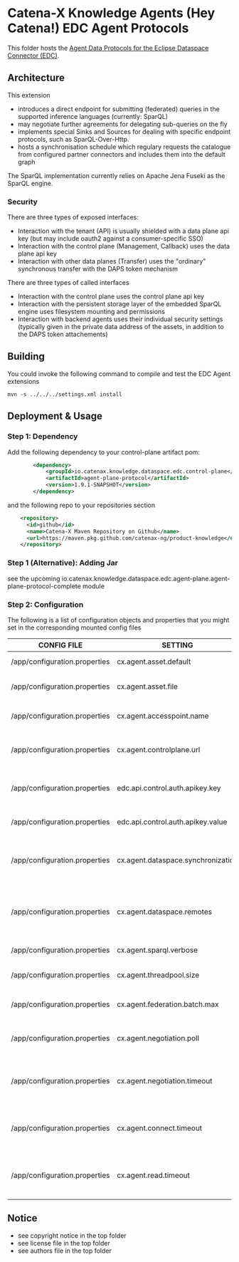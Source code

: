 # Catena-X Knowledge Agents (Hey Catena!) EDC Agent Protocols

This folder hosts the [Agent Data Protocols for the Eclipse Dataspace Connector (EDC)](https://projects.eclipse.org/projects/technology.dataspaceconnector).

## Architecture

This extension
- introduces a direct endpoint for submitting (federated) queries in the supported inference languages (currently: SparQL)
- may negotiate further agreements for delegating sub-queries on the fly
- implements special Sinks and Sources for dealing with specific endpoint protocols, such as SparQL-Over-Http.
- hosts a synchronisation schedule which regulary requests the catalogue from configured partner connectors and includes them into the default graph

The SparQL implementation currently relies on Apache Jena Fuseki as the SparQL engine.

### Security

There are three types of exposed interfaces:
* Interaction with the tenant (API) is usually shielded with a data plane api key (but may include oauth2 against a consumer-specific SSO)
* Interaction with the control plane (Management, Callback) uses the data plane api key
* Interaction with other data planes (Transfer) uses the "ordinary" synchronous transfer with the DAPS token mechanism

There are three types of called interfaces 
* Interaction with the control plane uses the control plane api key
* Interaction with the persistent storage layer of the embedded SparQL engine uses filesystem mounting and permissions
* Interaction with backend agents uses their individual security settings (typically given in the private data address of the assets, in addition to the DAPS token attachements)

## Building

You could invoke the following command to compile and test the EDC Agent extensions

```console
mvn -s ../../../settings.xml install
```

## Deployment & Usage

### Step 1: Dependency

Add the following dependency to your control-plane artifact pom:

```xml
        <dependency>
            <groupId>io.catenax.knowledge.dataspace.edc.control-plane</groupId>
            <artifactId>agent-plane-protocol</artifactId>
            <version>1.9.1-SNAPSHOT</version>
        </dependency>
```

and the following repo to your repositories section

```xml
    <repository>
      <id>github</id>
      <name>Catena-X Maven Repository on Github</name>
      <url>https://maven.pkg.github.com/catenax-ng/product-knowledge</url>
    </repository> 
```

### Step 1 (Alternative): Adding Jar

see the upcoming io.catenax.knowledge.dataspace.edc.agent-plane.agent-plane-protocol-complete module

### Step 2: Configuration  

The following is a list of configuration objects and properties that you might set in the corresponding mounted config files

| CONFIG FILE                   | SETTING                            | Required | Default/Example                                                | Description                                                                                         | List |
|-------------------------------|------------------------------------|----------|----------------------------------------------------------------|-----------------------------------------------------------------------------------------------------|------|
| /app/configuration.properties | cx.agent.asset.default             |          | urn:graph:cx:Dataspace                                         | Name of the default (local) asset                                                                   |      | 
| /app/configuration.properties | cx.agent.asset.file                |          | dataspace.ttl                                                  | Name of the initial state file of the default (local) asset                                         |      | 
| /app/configuration.properties | cx.agent.accesspoint.name          |          | api                                                            | Internal name in Fuseki for the agent endpoint                                                      |      | 
| /app/configuration.properties | cx.agent.controlplane.url          | X        | http://oem-control-plane:8081/data                             | Data Management Endpoint of the consuming control plane                                             |      | 
| /app/configuration.properties | edc.api.control.auth.apikey.key    | (X)      | X-Api-Key                                                      | Authentication Header for consuming control plane                                                   |      | 
| /app/configuration.properties | edc.api.control.auth.apikey.value  | (X)      |                                                                | Authentication Secret for consuming control plane                                                   |      | 
| /app/configuration.properties | cx.agent.dataspace.synchronization |          | -1/60000                                                       | If positive, number of seconds between each catalogue synchronization attempt                       |      | 
| /app/configuration.properties | cx.agent.dataspace.remotes         |          | http://consumer-edc-control:8282,http://tiera-edc-control:8282 | Comma-separated list of Business Partner Control Plane Urls (which host the IDS catalogue endpoint) |      | 
| /app/configuration.properties | cx.agent.sparql.verbose            |          | false                                                          | Controls the verbosity of the SparQL Engine)                                                        |      | 
| /app/configuration.properties | cx.agent.threadpool.size           |          | 4                                                              | Number of threads for batch/synchronisation processing                                              |      | 
| /app/configuration.properties | cx.agent.federation.batch.max      |          | 9223372036854775807                                            | Maximal number of tuples to send in one query                                                       |      | 
| /app/configuration.properties | cx.agent.negotiation.poll          |          | 1000                                                           | Number of milliseconds between negotiation status checks                                            |      | 
| /app/configuration.properties | cx.agent.negotiation.timeout       |          | 30000                                                          | Number of milliseconds after which a pending negotiation is regarded as stale                       |      | 
| /app/configuration.properties | cx.agent.connect.timeout           |          | 30000                                                          | Number of milliseconds after which a connection attempt is regarded as stale                        |      | 
| /app/configuration.properties | cx.agent.read.timeout              |          | 1080000                                                        | Number of milliseconds after which a reading attempt is regarded as stale               |      | 

## Notice

* see copyright notice in the top folder
* see license file in the top folder
* see authors file in the top folder
